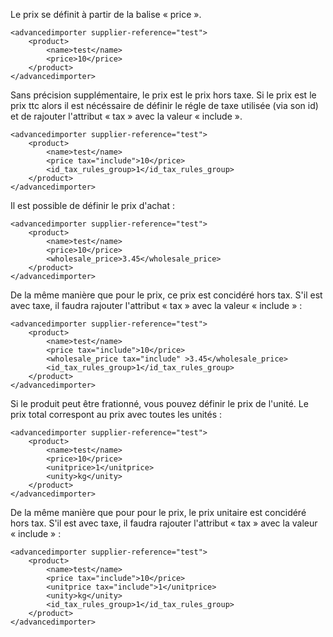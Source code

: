 Le prix se définit à partir de la balise « price ».
```
<advancedimporter supplier-reference="test">
    <product>
        <name>test</name>
        <price>10</price>
    </product>
</advancedimporter>
```

Sans précision supplémentaire, le prix est le prix hors taxe. Si le prix est le prix ttc alors il est nécéssaire de définir le régle de taxe utilisée (via son id) et de rajouter l'attribut « tax » avec la valeur « include ».
```
<advancedimporter supplier-reference="test">
    <product>
        <name>test</name>
        <price tax="include">10</price>
        <id_tax_rules_group>1</id_tax_rules_group>
    </product>
</advancedimporter>
```

Il est possible de définir le prix d'achat :
```
<advancedimporter supplier-reference="test">
    <product>
        <name>test</name>
        <price>10</price>
        <wholesale_price>3.45</wholesale_price>
    </product>
</advancedimporter>
```

De la même manière que pour le prix, ce prix est concidéré hors tax. S'il est avec taxe, il faudra rajouter l'attribut « tax » avec la valeur « include » :
```
<advancedimporter supplier-reference="test">
    <product>
        <name>test</name>
        <price tax="include">10</price>
        <wholesale_price tax="include" >3.45</wholesale_price>
        <id_tax_rules_group>1</id_tax_rules_group>
    </product>
</advancedimporter>
```

Si le produit peut être frationné, vous pouvez définir le prix de l'unité. Le prix total correspont au prix avec toutes les unités :
```
<advancedimporter supplier-reference="test">
    <product>
        <name>test</name>
        <price>10</price>
        <unitprice>1</unitprice>
        <unity>kg</unity>
    </product>
</advancedimporter>
```

De la même manière que pour pour le prix, le prix unitaire est concidéré hors tax. S'il est avec taxe, il faudra rajouter l'attribut « tax » avec la valeur « include » :
```
<advancedimporter supplier-reference="test">
    <product>
        <name>test</name>
        <price tax="include">10</price>
        <unitprice tax="include">1</unitprice>
        <unity>kg</unity>
        <id_tax_rules_group>1</id_tax_rules_group>
    </product>
</advancedimporter>
```
